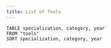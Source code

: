 ```yaml
---
title: List of Tools
---
```

```dataview
TABLE specialization, category, year
FROM "tools"
SORT specialization, category, year
```
